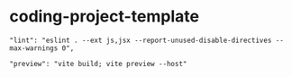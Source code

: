 # coding-project-template


    "lint": "eslint . --ext js,jsx --report-unused-disable-directives --max-warnings 0",

    "preview": "vite build; vite preview --host"
